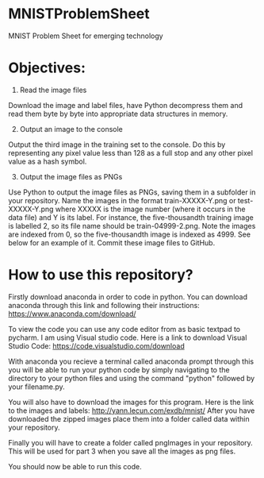 # MNISTProblemSheet
MNIST Problem Sheet for emerging technology

# Objectives:
1. Read the image files

Download the image and label files, have Python decompress them and read them byte by byte into appropriate data structures in memory.

2. Output an image to the console

Output the third image in the training set to the console. Do this by representing any pixel value less than 128 as a full stop and any other pixel value as a hash symbol.

3. Output the image files as PNGs

Use Python to output the image files as PNGs, saving them in a subfolder in your repository. Name the images in the format train-XXXXX-Y.png or test-XXXXX-Y.png where XXXXX is the image number (where it occurs in the data file) and Y is its label. For instance, the five-thousandth training image is labelled 2, so its file name should be train-04999-2.png. Note the images are indexed from 0, so the five-thousandth image is indexed as 4999. See below for an example of it. Commit these image files to GitHub.

# How to use this repository?

Firstly download anaconda in order to code in python.
You can download anaconda through this link and following their instructions:
https://www.anaconda.com/download/

To view the code you can use any code editor from as basic textpad to pycharm. I am using Visual studio code.
Here is a link to download Visual Studio Code: https://code.visualstudio.com/download

With anaconda you recieve a terminal called anaconda prompt through this you will be able to run your python code by simply navigating to the directory to your python files and using the command "python" followed by your filename.py.

You will also have to download the images for this program. 
Here is the link to the images and labels: http://yann.lecun.com/exdb/mnist/
After you have downloaded the zipped images place them into a folder called data within your repository.

Finally you will have to create a folder called pngImages in your repository. This will be used for part 3 when you save all the images as png files.

You should now be able to run this code.




